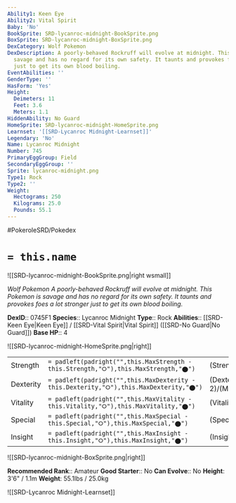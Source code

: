 ```yaml
---
Ability1: Keen Eye
Ability2: Vital Spirit
Baby: 'No'
BookSprite: SRD-lycanroc-midnight-BookSprite.png
BoxSprite: SRD-lycanroc-midnight-BoxSprite.png
DexCategory: Wolf Pokemon
DexDescription: A poorly-behaved Rockruff will evolve at midnight. This Pokemon is
  savage and has no regard for its own safety. It taunts and provokes foes a lot stronger
  just to get its own blood boiling.
EventAbilities: ''
GenderType: ''
HasForm: 'Yes'
Height:
  Deimeters: 11
  Feet: 3.6
  Meters: 1.1
HiddenAbility: No Guard
HomeSprite: SRD-lycanroc-midnight-HomeSprite.png
Learnset: '[[SRD-Lycanroc Midnight-Learnset]]'
Legendary: 'No'
Name: Lycanroc Midnight
Number: 745
PrimaryEggGroup: Field
SecondaryEggGroup: ''
Sprite: lycanroc-midnight.png
Type1: Rock
Type2: ''
Weight:
  Hectograms: 250
  Kilograms: 25.0
  Pounds: 55.1
---
```


#PokeroleSRD/Pokedex

# `= this.name`

![[SRD-lycanroc-midnight-BookSprite.png|right wsmall]]

*Wolf Pokemon*
*A poorly-behaved Rockruff will evolve at midnight. This Pokemon is savage and has no regard for its own safety. It taunts and provokes foes a lot stronger just to get its own blood boiling.*

**DexID**:: 0745F1
**Species**:: Lycanroc Midnight
**Type**:: Rock
**Abilities**:: [[SRD-Keen Eye|Keen Eye]] / [[SRD-Vital Spirit|Vital Spirit]] ([[SRD-No Guard|No Guard]])
**Base HP**:: 4

![[SRD-lycanroc-midnight-HomeSprite.png|right]]

|           |                                                                                        |                                          |
| --------- | -------------------------------------------------------------------------------------- | ---------------------------------------- |
| Strength  | `= padleft(padright("",this.MaxStrength - this.Strength,"⭘"),this.MaxStrength,"⬤")`    | (Strength::3)/(MaxStrength::6)   |
| Dexterity | `= padleft(padright("",this.MaxDexterity - this.Dexterity,"⭘"),this.MaxDexterity,"⬤")` | (Dexterity:: 2)/(MaxDexterity::5) |
| Vitality  | `= padleft(padright("",this.MaxVitality - this.Vitality,"⭘"),this.MaxVitality,"⬤")`    | (Vitality::2)/(MaxVitality::5)   |
| Special   | `= padleft(padright("",this.MaxSpecial - this.Special,"⭘"),this.MaxSpecial,"⬤")`       | (Special::2)/(MaxSpecial::4)     |
| Insight   | `= padleft(padright("",this.MaxInsight - this.Insight,"⭘"),this.MaxInsight,"⬤")`       | (Insight::2)/(MaxInsight::5)     |

![[SRD-lycanroc-midnight-BoxSprite.png|right]]

**Recommended Rank**:: Amateur
**Good Starter**:: No
**Can Evolve**:: No
**Height**: 3'6" / 1.1m
**Weight**: 55.1lbs / 25.0kg

![[SRD-Lycanroc Midnight-Learnset]]